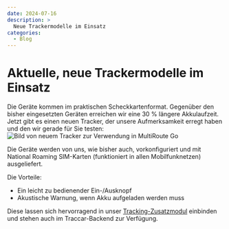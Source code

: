 ```yaml
---
date: 2024-07-16
description: >
  Neue Trackermodelle im Einsatz
categories:
  - Blog
---
```


# Aktuelle, neue Trackermodelle im Einsatz

Die Geräte kommen im praktischen Scheckkartenformat. Gegenüber den bisher eingesetzten Geräten erreichen wir eine 30 % längere Akkulaufzeit. 
Jetzt gibt es einen neuen Tracker, der unsere Aufmerksamkeit erregt haben und den wir gerade für Sie testen:
![Bild von neuem Tracker zur Verwendung in MultiRoute Go](https://github.com/user-attachments/assets/bbe15138-eae6-46c9-9b87-385fb7fdf267 "Neue Tracker für MultiRoute Go!")

Die Geräte werden von uns, wie bisher auch, vorkonfiguriert und mit National Roaming SIM-Karten (funktioniert in allen Mobilfunknetzen) ausgeliefert.


<!-- more -->
Die Vorteile:
- Ein leicht zu bedienender Ein-/Ausknopf
- Akustische Warnung, wenn Akku aufgeladen werden muss

Diese lassen sich hervorragend in unser [Tracking-Zusatzmodul](https://go.multiroute.de/handbuch/zusatzmodule/#tracking) einbinden und stehen auch im Traccar-Backend zur Verfügung.





